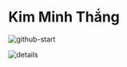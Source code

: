 # Kim Minh Thắng

![github-start](https://github-readme-stats.vercel.app/api?username=thangved&show_icons=true)

![details](https://github-readme-stats.vercel.app/api/top-langs/?username=thangved&layout=compact)
